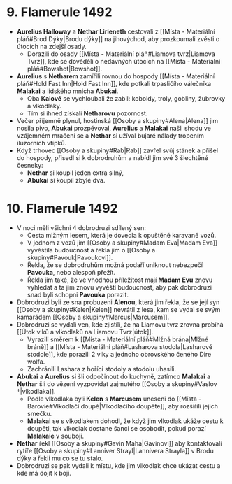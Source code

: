 # 9. Flamerule 1492
- **Aurelius Halloway** a **Nethar Lirieneth** cestovali z [[Místa - Materiální pláň#Brod Dýky|Brodu dýky]] na jihovýchod, aby prozkoumali zvěsti o útocích na zdejší osady.
	- Dorazili do osady [[Místa - Materiální pláň#Liamova tvrz|Liamova Tvrz]], kde se dověděli o nedávných útocích na [[Místa - Materiální pláň#Bowshot|Bowshot]].
- **Aurelius** s **Netharem** zamířili rovnou do hospody [[Místa - Materiální pláň#Hold Fast Inn|Hold Fast Inn]], kde potkali trpasličího válečníka **Malakai** a lidského mnicha **Abukai**.
	- Oba **Kaiové** se vychloubali že zabil: koboldy, troly, gobliny, žubrovky a vlkodlaky.
	- Tím si ihned získali **Netharovu** pozornost.
- Večer příjemně plynul, hostinská [[Osoby a skupiny#Alena|Alena]] jim nosila pivo, **Abukai** prozpěvoval, **Aurelius** a **Malakai** našli shodu ve vzájemném mračení se a **Nethar** si užíval bujaré nálady tropením iluzorních vtípků.
- Když trhovec [[Osoby a skupiny#Rab|Rab]] zavřel svůj stánek a přišel do hospody, přisedl si k dobrodruhům a nabídl jim své 3 šlechtěné česneky:
	- **Nethar** si koupil jeden extra silný,
	- **Abukai** si koupil zbylé dva.
# 10. Flamerule 1492
- V noci měli všichni 4 dobrodruzi sdílený sen:
	- Cesta mlžným lesem, která je dovedla k opuštěné karavaně vozů.
	- V jednom z vozů jim [[Osoby a skupiny#Madam Eva|Madam Eva]] vyvěštila budoucnost a řekla jim o [[Osoby a skupiny#Pavouk|Pavoukovi]].
	- Řekla, že se dobrodruhům možná podaří uniknout nebezpečí **Pavouka**, nebo alespoň přežít.
	- Řekla jim také, že ve vhodnou příležitost mají **Madam Evu** znovu vyhledat a ta jim znovu vyvěští budoucnost, aby pak dobrodruzi snad byli schopni **Pavouka** porazit.
- Dobrodruzi byli ze sna probuzeni **Alenou**, která jim řekla, že se její syn [[Osoby a skupiny#Kelen|Kelen]] nevrátil z lesa, kam se vydal se svým kamarádem [[Osoby a skupiny#Marcus|Marcusem]].
- Dobrodruzi se vydali ven, kde zjistili, že na Liamovu tvrz zrovna probíhá [[Útok vlků a vlkodlaků na Liamovu Tvrz|útok]].
	- Vyrazili směrem k [[Místa - Materiální pláň#Mlžná brána|Mlžné bráně]] a [[Místa - Materiální pláň#Lasharova stodola|Lasharově stodole]], kde porazili 2 vlky a jednoho obrovského čeného Dire wolfa.
	- Zachránili Lashara z hořící stodoly a stodolu uhasili.
- **Abukai** a **Aurelius** si šli odpočinout do kuchyně, zatímco **Malakai** a **Nethar** šli do vězení vyzpovídat zajmutého [[Osoby a skupiny#Vaslov †|vlkodlaka]].
	- Podle vlkodlaka byli **Kelen** s **Marcusem** uneseni do [[Místa - Barovie#Vlkodlačí doupě|Vlkodlačího doupěte]], aby rozšířili jejich smečku.
	- **Malakai** se s vlkodlakem dohodl, že když jim vlkodlak ukáže cestu k doupěti, tak vlkodlak dostane šanci se osobodit, pokud porazí **Malakaie** v souboji.
- **Nethar** řekl [[Osoby a skupiny#Gavin Maha|Gavinovi]] aby kontaktovali rytíře [[Osoby a skupiny#Lanniver Strayl|Lannivera Strayla]] v Brodu dýky a řekli mu co se tu stalo.
- Dobrodruzi se pak vydali k místu, kde jim vlkodlak chce ukázat cestu a kde má dojít k boji.